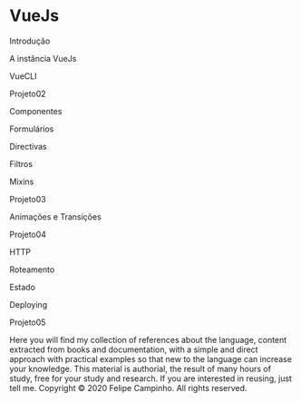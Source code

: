 # VueJs

Introdução



A instância VueJs

VueCLI

Projeto02

Componentes

Formulários

Directivas

Filtros

Mixins

Projeto03

Animações e Transições

Projeto04

HTTP

Roteamento

Estado

Deploying

Projeto05



Here you will find my collection of references about the language, content extracted from books and documentation, with a simple and direct approach with practical examples so that new to the language can increase your knowledge. This material is authorial, the result of many hours of study, free for your study and research. If you are interested in reusing, just tell me. Copyright © 2020 Felipe Campinho. All rights reserved.
